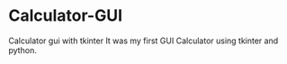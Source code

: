 # Calculator-GUI
Calculator gui with tkinter
It was my first GUI Calculator using tkinter and python.
